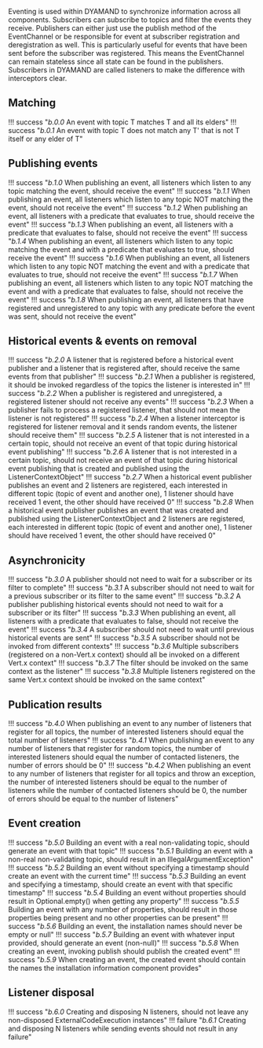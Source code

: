 Eventing is used within DYAMAND to synchronize information across all components. Subscribers can subscribe to topics and filter the events they receive. Publishers can either just use the publish method of the EventChannel or be responsible for event at subscriber registration and deregistration as well. This is particularly useful for events that have been sent before the subscriber was registered. This means the EventChannel can remain stateless since all state can be found in the publishers. Subscribers in DYAMAND are called listeners to make the difference with interceptors clear.

## Matching

!!! success "_b.0.0_ An event with topic T matches T and all its elders"
!!! success "_b.0.1_ An event with topic T does not match any T' that is not T itself or any elder of T"

## Publishing events

!!! success "_b.1.0_ When publishing an event, all listeners which listen to any topic matching the event, should receive the event"
!!! success "_b.1.1_ When publishing an event, all listeners which listen to any topic NOT matching the event, should not receive the event"
!!! success "_b.1.2_ When publishing an event, all listeners with a predicate that evaluates to true, should receive the event"
!!! success "_b.1.3_ When publishing an event, all listeners with a predicate that evaluates to false, should not receive the event"
!!! success "_b.1.4_ When publishing an event, all listeners which listen to any topic matching the event and with a predicate that evaluates to true, should receive the event"
!!! success "_b.1.6_ When publishing an event, all listeners which listen to any topic NOT matching the event and with a predicate that evaluates to true, should not receive the event"
!!! success "_b.1.7_ When publishing an event, all listeners which listen to any topic NOT matching the event and with a predicate that evaluates to false, should not receive the event"
!!! success "_b.1.8_ When publishing an event, all listeners that have registered and unregistered to any topic with any predicate before the event was sent, should not receive the event"

## Historical events & events on removal

!!! success "_b.2.0_ A listener that is registered before a historical event publisher and a listener that is registered after, should receive the same events from that publisher"
!!! success "_b.2.1_ When a publisher is registered, it should be invoked regardless of the topics the listener is interested in"
!!! success "_b.2.2_ When a publisher is registered and unregistered, a registered listener should not receive any events"
!!! success "_b.2.3_ When a publisher fails to process a registered listener, that should not mean the listener is not registered"
!!! success "_b.2.4_ When a listener interceptor is registered for listener removal and it sends random events, the listener should receive them"
!!! success "_b.2.5_ A listener that is not interested in a certain topic, should not receive an event of that topic during historical event publishing"
!!! success "_b.2.6_ A listener that is not interested in a certain topic, should not receive an event of that topic during historical event publishing that is created and published using the ListenerContextObject"
!!! success "_b.2.7_ When a historical event publisher publishes an event and 2 listeners are registered, each interested in different topic (topic of event and another one), 1 listener should have received 1 event, the other should have received 0"
!!! success "_b.2.8_ When a historical event publisher publishes an event that was created and published using the ListenerContextObject and 2 listeners are registered, each interested in different topic (topic of event and another one), 1 listener should have received 1 event, the other should have received 0"

## Asynchronicity

!!! success "_b.3.0_ A publisher should not need to wait for a subscriber or its filter to complete"
!!! success "_b.3.1_ A subscriber should not need to wait for a previous subscriber or its filter to the same event"
!!! success "_b.3.2_ A publisher publishing historical events should not need to wait for a subscriber or its filter"
!!! success "_b.3.3_ When publishing an event, all listeners with a predicate that evaluates to false, should not receive the event"
!!! success "_b.3.4_ A subscriber should not need to wait until previous historical events are sent"
!!! success "_b.3.5_ A subscriber should not be invoked from different contexts"
!!! success "_b.3.6_ Multiple subscribers (registered on a non-Vert.x context) should all be invoked on a different Vert.x context"
!!! success "_b.3.7_ The filter should be invoked on the same context as the listener"
!!! success "_b.3.8_ Multiple listeners registered on the same Vert.x context should be invoked on the same context"

## Publication results

!!! success "_b.4.0_ When publishing an event to any number of listeners that register for all topics, the number of interested listeners should equal the total number of listeners"
!!! success "_b.4.1_ When publishing an event to any number of listeners that register for random topics, the number of interested listeners should equal the number of contacted listeners, the number of errors should be 0"
!!! success "_b.4.2_ When publishing an event to any number of listeners that register for all topics and throw an exception, the number of interested listeners should be equal to the number of listeners while the number of contacted listeners should be 0, the number of errors should be equal to the number of listeners"

## Event creation

!!! success "_b.5.0_ Building an event with a real non-validating topic, should generate an event with that topic"
!!! success "_b.5.1_ Building an event with a non-real non-validating topic, should result in an IllegalArgumentException"
!!! success "_b.5.2_ Building an event without specifying a timestamp should create an event with the current time"
!!! success "_b.5.3_ Building an event and specifying a timestamp, should create an event with that specific timestamp"
!!! success "_b.5.4_ Building an event without properties should result in Optional.empty() when getting any property"
!!! success "_b.5.5_ Building an event with any number of properties, should result in those properties being present and no other properties can be present"
!!! success "_b.5.6_ Building an event, the installation names should never be empty or null"
!!! success "_b.5.7_ Building an event with whatever input provided, should generate an event (non-null)"
!!! success "_b.5.8_ When creating an event, invoking publish should publish the created event"
!!! success "_b.5.9_ When creating an event, the created event should contain the names the installation information component provides"

## Listener disposal

!!! success "_b.6.0_ Creating and disposing N listeners, should not leave any non-disposed ExternalCodeExecution instances"
!!! failure "_b.6.1_ Creating and disposing N listeners while sending events should not result in any failure"
